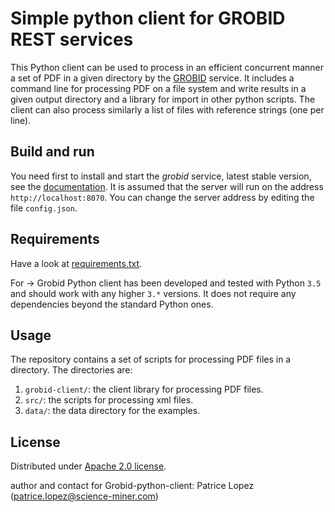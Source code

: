# Simple python client for GROBID REST services

This Python client can be used to process in an efficient concurrent manner a set of PDF in a given directory by the [GROBID](https://github.com/kermitt2/grobid) service. It includes a command line for processing PDF on a file system and write results in a given output directory and a library for import in other python scripts. The client can also process similarly a list of files with reference strings (one per line).

## Build and run

You need first to install and start the *grobid* service, latest stable version, see the [documentation](http://grobid.readthedocs.io/). It is assumed that the server will run on the address `http://localhost:8070`. You can change the server address by editing the file `config.json`.

## Requirements

Have a look at [requirements.txt]('').

For -> Grobid Python client has been developed and tested with Python `3.5` and should work with any higher `3.*` versions. It does not require any dependencies beyond the standard Python ones.

## Usage

The repository contains a set of scripts for processing PDF files in a directory. The directories are:
1. `grobid-client/`: the client library for processing PDF files.
2. `src/`: the scripts for processing xml files.
3.  `data/`: the data directory for the examples.

## License 

Distributed under [Apache 2.0 license](http://www.apache.org/licenses/LICENSE-2.0). 

author and contact for Grobid-python-client: Patrice Lopez (<patrice.lopez@science-miner.com>)
